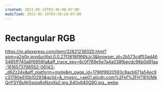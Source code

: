 ```yaml
---
created: 2021-05-15T03:36:08-07:00
modified: 2021-05-15T03:36:20-07:00
---
```


# Rectangular RGB

https://m.aliexpress.com/item/32821236020.html?spm=a2g0n.productlist.0.0.27f3618f9NNJc3&browser_id=2b573cdf53ad463485ff740a6f6958fa&aff_trace_key=6c0f769e5e7a4a038fbecdc96b0d91aa-1616573798552-06143-_d6Zz24x&aff_platform=msite&m_page_id=1796f9820593c8acb671a54ec9c31780e610b10293&gclid=&_imgsrc_=ae01.alicdn.com%2Fkf%2FHTB1GMkQnYSYBuNjSspiq6xNzpXa2.jpg_640x640Q90.jpg_.webp